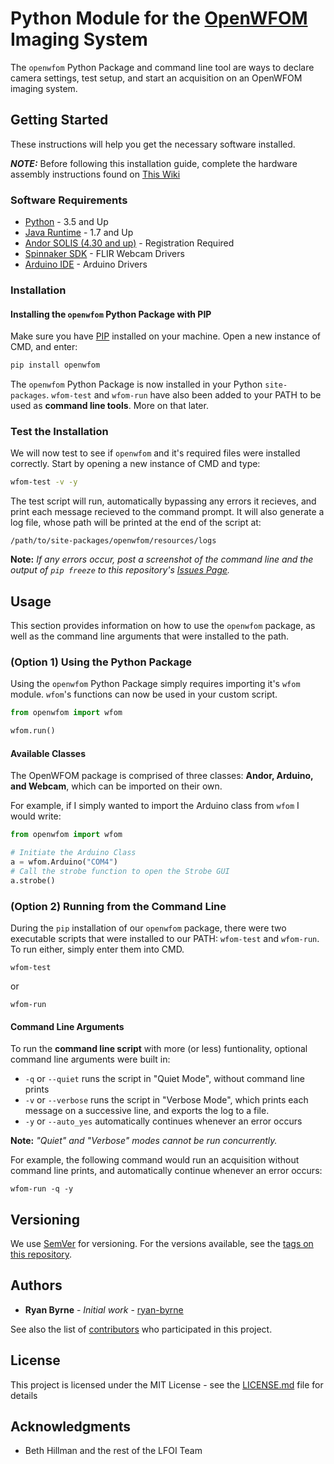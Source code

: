 # Python Module for the [OpenWFOM](https://hillmanlab.zuckermaninstitute.columbia.edu/content/optical-imaging-and-microscopy-development-and-dissemination) Imaging System

The ```openwfom``` Python Package and command line tool are ways to declare camera settings, test setup, and start an acquisition on an OpenWFOM imaging system.

## Getting Started

These instructions will help you get the necessary software installed.

***NOTE:*** Before following this installation guide, complete the hardware assembly instructions found on [This Wiki](https://github.com/ryan-byrne/wfom/wiki)

### Software Requirements

* [Python](https://packaging.python.org/tutorials/installing-packages/#ensure-you-can-run-python-from-the-command-line) - 3.5 and Up
* [Java Runtime](https://www.java.com/en/download/help/download_options.xml#windows) - 1.7 and Up
* [Andor SOLIS (4.30 and up)](http://my.andor.com/login.aspx) - Registration Required
* [Spinnaker SDK](https://www.flir.com/products/spinnaker-sdk/) - FLIR Webcam Drivers
* [Arduino IDE](https://www.arduino.cc/en/main/software) - Arduino Drivers



### Installation

#### Installing the ```openwfom``` Python Package with PIP

Make sure you have [PIP](https://packaging.python.org/tutorials/installing-packages/#ensure-you-can-run-pip-from-the-command-line) installed on your machine. Open a new instance of CMD, and enter:

``` cmd
pip install openwfom
```

The ```openwfom``` Python Package is now installed in your Python ```site-packages```. ```wfom-test``` and ```wfom-run``` have also been added to your PATH to be used as **command line tools**. More on that later. 

### Test the Installation

We will now test to see if ```openwfom``` and it's required files were installed correctly. Start by opening a new instance of CMD and type:

``` cmd
wfom-test -v -y
```

The test script will run, automatically bypassing any errors it recieves, and print each message recieved to the command prompt. It will also generate a log file, whose path will be printed at the end of the script at:

```
/path/to/site-packages/openwfom/resources/logs
```

**Note:** *If any errors occur, post a screenshot of the command line and the output of ```pip freeze``` to this repository's [Issues Page](https://github.com/ryan-byrne/openwfom/issues).*

## Usage

This section provides information on how to use the ```openwfom``` package, as well as the command line arguments that were installed to the path.

### (Option 1) Using the Python Package

Using the ```openwfom``` Python Package simply requires importing it's ```wfom``` module. ```wfom```'s functions can now be used in your custom script.

``` python
from openwfom import wfom

wfom.run()
```

#### Available Classes

The OpenWFOM package is comprised of three classes: **Andor, Arduino, and Webcam**, which can be imported on their own.

For example, if I simply wanted to import the Arduino class from ```wfom``` I would write:

``` python
from openwfom import wfom

# Initiate the Arduino Class
a = wfom.Arduino("COM4")
# Call the strobe function to open the Strobe GUI
a.strobe()
```

### (Option 2) Running from the Command Line

During the ```pip``` installation of our ```openwfom``` package, there were two executable scripts that were installed to our PATH: ```wfom-test``` and ```wfom-run```. To run either, simply enter them into CMD.

```
wfom-test
```

or

```
wfom-run
```
#### Command Line Arguments

To run the **command line script** with more (or less) funtionality, optional command line arguments were built in:

* ```-q``` or ```--quiet``` runs the script in "Quiet Mode", without command line prints
*  ```-v``` or ```--verbose``` runs the script in "Verbose Mode", which prints each message on a successive line, and exports the log to a file.
*  ```-y``` or ```--auto_yes``` automatically continues whenever an error occurs

**Note:** *"Quiet" and "Verbose" modes cannot be run concurrently.*

For example, the following command would run an acquisition without command line prints, and automatically continue whenever an error occurs:

```
wfom-run -q -y
```

## Versioning

We use [SemVer](http://semver.org/) for versioning. For the versions available, see the [tags on this repository](https://github.com/ryan-byrne/wfom/tags).

## Authors

* **Ryan Byrne** - *Initial work* - [ryan-byrne](https://github.com/ryan-byrne)

See also the list of [contributors](https://github.com/ryan-byrne/wfom/contributors) who participated in this project.

## License

This project is licensed under the MIT License - see the [LICENSE.md](LICENSE.md) file for details

## Acknowledgments

* Beth Hillman and the rest of the LFOI Team
